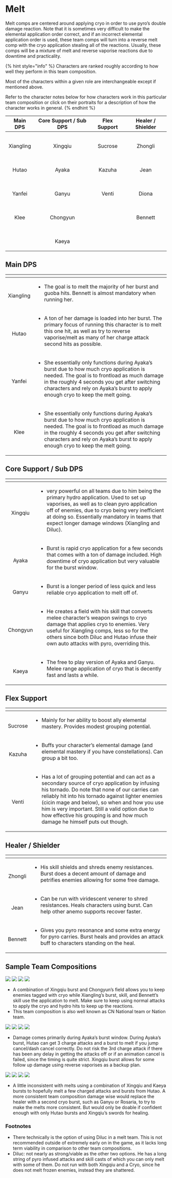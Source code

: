 # Melt

Melt comps are centered around applying cryo in order to use pyro’s double damage reaction. Note that it is sometimes very difficult to make the elemental application order correct, and if an incorrect elemental application order is used, these team comps will turn into a reverse melt comp with the cryo application stealing all of the reactions. Usually, these comps will be a mixture of melt and reverse vaporise reactions due to downtime and practicality.

{% hint style="info" %}
Characters are ranked roughly according to how well they perform in this team composition.

Most of the characters within a given role are interchangeable except if mentioned above.  
  
Refer to the character notes below for how characters work in this particular team composition or click on their portraits for a description of how the character works in general.
{% endhint %}

<table>
  <thead>
    <tr>
      <th style="text-align:center">Main DPS</th>
      <th style="text-align:center">Core Support / Sub DPS</th>
      <th style="text-align:center">Flex Support</th>
      <th style="text-align:center">Healer / Shielder</th>
    </tr>
  </thead>
  <tbody>
    <tr>
      <td style="text-align:center">
        <p>
          <img src="../.gitbook/assets/ui_avataricon_xiangling.png" alt/>
        </p>
        <p>Xiangling</p>
      </td>
      <td style="text-align:center">
        <p>
          <img src="../.gitbook/assets/ui_avataricon_xingqiu.png" alt/>
        </p>
        <p>Xingqiu</p>
      </td>
      <td style="text-align:center">
        <p>
          <img src="../.gitbook/assets/ui_avataricon_sucrose.png" alt/>
        </p>
        <p>Sucrose</p>
      </td>
      <td style="text-align:center">
        <p>
          <img src="../.gitbook/assets/ui_avataricon_zhongli.png" alt/>
        </p>
        <p>Zhongli</p>
      </td>
    </tr>
    <tr>
      <td style="text-align:center">
        <p>
          <img src="../.gitbook/assets/ui_avataricon_hutao.png" alt/>
        </p>
        <p>Hutao</p>
      </td>
      <td style="text-align:center">
        <p>
          <img src="../.gitbook/assets/ui_avataricon_ayaka.png" alt/>
        </p>
        <p>Ayaka</p>
      </td>
      <td style="text-align:center">
        <p>
          <img src="../.gitbook/assets/ui_avataricon_kazuha.png" alt/>
        </p>
        <p>Kazuha</p>
      </td>
      <td style="text-align:center">
        <p>
          <img src="../.gitbook/assets/ui_avataricon_jean.png" alt/>
        </p>
        <p>Jean</p>
      </td>
    </tr>
    <tr>
      <td style="text-align:center">
        <p>
          <img src="../.gitbook/assets/ui_avataricon_yanfei.png" alt/>
        </p>
        <p>Yanfei</p>
      </td>
      <td style="text-align:center">
        <p>
          <img src="../.gitbook/assets/ui_avataricon_ganyu.png" alt/>
        </p>
        <p>Ganyu</p>
      </td>
      <td style="text-align:center">
        <p>
          <img src="../.gitbook/assets/ui_avataricon_venti.png" alt/>
        </p>
        <p>Venti</p>
      </td>
      <td style="text-align:center">
        <p>
          <img src="../.gitbook/assets/ui_avataricon_diona.png" alt/>
        </p>
        <p>Diona</p>
      </td>
    </tr>
    <tr>
      <td style="text-align:center">
        <p>
          <img src="../.gitbook/assets/ui_avataricon_klee.png" alt/>
        </p>
        <p>Klee</p>
      </td>
      <td style="text-align:center">
        <p>
          <img src="../.gitbook/assets/ui_avataricon_chongyun.png" alt/>
        </p>
        <p>Chongyun</p>
      </td>
      <td style="text-align:center"></td>
      <td style="text-align:center">
        <p>
          <img src="../.gitbook/assets/ui_avataricon_bennett.png" alt/>
        </p>
        <p>Bennett</p>
      </td>
    </tr>
    <tr>
      <td style="text-align:center"></td>
      <td style="text-align:center">
        <p>
          <img src="../.gitbook/assets/ui_avataricon_kaeya.png" alt/>
        </p>
        <p>Kaeya</p>
      </td>
      <td style="text-align:center"></td>
      <td style="text-align:center"></td>
    </tr>
  </tbody>
</table>

## Main DPS

<table>
  <thead>
    <tr>
      <th style="text-align:center"></th>
      <th style="text-align:left"></th>
    </tr>
  </thead>
  <tbody>
    <tr>
      <td style="text-align:center">
        <p>
          <img src="../.gitbook/assets/ui_avataricon_xiangling.png" alt/>
        </p>
        <p>Xiangling</p>
      </td>
      <td style="text-align:left">
        <p></p>
        <ul>
          <li>The goal is to melt the majority of her burst and guoba hits. Bennett
            is almost mandatory when running her.</li>
        </ul>
      </td>
    </tr>
    <tr>
      <td style="text-align:center">
        <p>
          <img src="../.gitbook/assets/ui_avataricon_hutao.png" alt/>
        </p>
        <p>Hutao</p>
      </td>
      <td style="text-align:left">
        <p></p>
        <ul>
          <li>A ton of her damage is loaded into her burst. The primary focus of running
            this character is to melt this one hit, as well as try to reverse vaporise/melt
            as many of her charge attack second hits as possible.</li>
        </ul>
      </td>
    </tr>
    <tr>
      <td style="text-align:center">
        <p>
          <img src="../.gitbook/assets/ui_avataricon_yanfei.png" alt/>
        </p>
        <p>Yanfei</p>
      </td>
      <td style="text-align:left">
        <p></p>
        <ul>
          <li>She essentially only functions during Ayaka&#x2019;s burst due to how
            much cryo application is needed. The goal is to frontload as much damage
            in the roughly 4 seconds you get after switching characters and rely on
            Ayaka&#x2019;s burst to apply enough cryo to keep the melt going.</li>
        </ul>
      </td>
    </tr>
    <tr>
      <td style="text-align:center">
        <p>
          <img src="../.gitbook/assets/ui_avataricon_klee.png" alt/>
        </p>
        <p>Klee</p>
      </td>
      <td style="text-align:left">
        <p></p>
        <ul>
          <li>She essentially only functions during Ayaka&#x2019;s burst due to how
            much cryo application is needed. The goal is to frontload as much damage
            in the roughly 4 seconds you get after switching characters and rely on
            Ayaka&#x2019;s burst to apply enough cryo to keep the melt going.</li>
        </ul>
      </td>
    </tr>
  </tbody>
</table>

## Core Support / Sub DPS

<table>
  <thead>
    <tr>
      <th style="text-align:center"></th>
      <th style="text-align:left"></th>
    </tr>
  </thead>
  <tbody>
    <tr>
      <td style="text-align:center">
        <p>
          <img src="../.gitbook/assets/ui_avataricon_xingqiu.png" alt/>
        </p>
        <p>Xingqiu</p>
      </td>
      <td style="text-align:left">
        <p></p>
        <ul>
          <li>very powerful on all teams due to him being the primary hydro application.
            Used to set up vaporises, as well as to clean pyro application off of enemies,
            due to cryo being very inefficient at doing so. Essentially mandatory in
            teams that expect longer damage windows (Xiangling and Diluc).</li>
        </ul>
      </td>
    </tr>
    <tr>
      <td style="text-align:center">
        <p>
          <img src="../.gitbook/assets/ui_avataricon_ayaka.png" alt/>
        </p>
        <p>Ayaka</p>
      </td>
      <td style="text-align:left">
        <p></p>
        <ul>
          <li>Burst is rapid cryo application for a few seconds that comes with a ton
            of damage included. High downtime of cryo application but very valuable
            for the burst window.</li>
        </ul>
      </td>
    </tr>
    <tr>
      <td style="text-align:center">
        <p>
          <img src="../.gitbook/assets/ui_avataricon_ganyu.png" alt/>
        </p>
        <p>Ganyu</p>
      </td>
      <td style="text-align:left">
        <p></p>
        <ul>
          <li>Burst is a longer period of less quick and less reliable cryo application
            to melt off of.</li>
        </ul>
      </td>
    </tr>
    <tr>
      <td style="text-align:center">
        <p>
          <img src="../.gitbook/assets/ui_avataricon_chongyun.png" alt/>
        </p>
        <p>Chongyun</p>
      </td>
      <td style="text-align:left">
        <p></p>
        <ul>
          <li>He creates a field with his skill that converts melee character&#x2019;s
            weapon swings to cryo damage that applies cryo to enemies. Very useful
            for Xiangling comps, less so for the others since both Diluc and Hutao
            infuse their own auto attacks with pyro, overriding this.</li>
        </ul>
      </td>
    </tr>
    <tr>
      <td style="text-align:center">
        <p>
          <img src="../.gitbook/assets/ui_avataricon_kaeya.png" alt/>
        </p>
        <p>Kaeya</p>
      </td>
      <td style="text-align:left">
        <p></p>
        <ul>
          <li>The free to play version of Ayaka and Ganyu. Melee range application of
            cryo that is decently fast and lasts a while.</li>
        </ul>
      </td>
    </tr>
  </tbody>
</table>

## Flex Support

<table>
  <thead>
    <tr>
      <th style="text-align:center"></th>
      <th style="text-align:left"></th>
    </tr>
  </thead>
  <tbody>
    <tr>
      <td style="text-align:center">
        <p>
          <img src="../.gitbook/assets/ui_avataricon_sucrose.png" alt/>
        </p>
        <p>Sucrose</p>
      </td>
      <td style="text-align:left">
        <p></p>
        <ul>
          <li>Mainly for her ability to boost ally elemental mastery. Provides modest
            grouping potential.</li>
        </ul>
      </td>
    </tr>
    <tr>
      <td style="text-align:center">
        <p>
          <img src="../.gitbook/assets/ui_avataricon_kazuha.png" alt/>
        </p>
        <p>Kazuha</p>
      </td>
      <td style="text-align:left">
        <p></p>
        <ul>
          <li>Buffs your character&#x2019;s elemental damage (and elemental mastery
            if you have constellations). Can group a bit too.</li>
        </ul>
      </td>
    </tr>
    <tr>
      <td style="text-align:center">
        <p>
          <img src="../.gitbook/assets/ui_avataricon_venti.png" alt/>
        </p>
        <p>Venti</p>
      </td>
      <td style="text-align:left">
        <p></p>
        <ul>
          <li>Has a lot of grouping potential and can act as a secondary source of cryo
            application by infusing his tornado. Do note that none of our carries can
            reliably hit into his tornado against lighter enemies (cicin mage and below),
            so when and how you use him is very important. Still a valid option due
            to how effective his grouping is and how much damage he himself puts out
            though.</li>
        </ul>
      </td>
    </tr>
  </tbody>
</table>

## Healer / Shielder

<table>
  <thead>
    <tr>
      <th style="text-align:center"></th>
      <th style="text-align:left"></th>
    </tr>
  </thead>
  <tbody>
    <tr>
      <td style="text-align:center">
        <p>
          <img src="../.gitbook/assets/ui_avataricon_zhongli.png" alt/>
        </p>
        <p>Zhongli</p>
      </td>
      <td style="text-align:left">
        <p></p>
        <ul>
          <li>His skill shields and shreds enemy resistances. Burst does a decent amount
            of damage and petrifies enemies allowing for some free damage.</li>
        </ul>
      </td>
    </tr>
    <tr>
      <td style="text-align:center">
        <p>
          <img src="../.gitbook/assets/ui_avataricon_jean.png" alt/>
        </p>
        <p>Jean</p>
      </td>
      <td style="text-align:left">
        <p></p>
        <ul>
          <li>Can be run with viridescent venerer to shred resistances. Heals characters
            using burst. Can help other anemo supports recover faster.
            <br />
          </li>
        </ul>
      </td>
    </tr>
    <tr>
      <td style="text-align:center">
        <p>
          <img src="../.gitbook/assets/ui_avataricon_bennett.png" alt/>
        </p>
        <p>Bennett</p>
      </td>
      <td style="text-align:left">
        <p></p>
        <ul>
          <li>Gives you pyro resonance and some extra energy for pyro carries. Burst
            heals and provides an attack buff to characters standing on the heal.</li>
        </ul>
      </td>
    </tr>
  </tbody>
</table>

## Sample Team Compositions

![](../.gitbook/assets/ui_avataricon_xiangling.png) ![](../.gitbook/assets/ui_avataricon_xingqiu.png) ![](../.gitbook/assets/ui_avataricon_chongyun.png) ![](../.gitbook/assets/ui_avataricon_bennett.png) 

* A combination of Xingqiu burst and Chongyun’s field allows you to keep enemies tagged with cryo while Xiangling’s burst, skill, and Bennett’s skill use the application to melt. Make sure to keep using normal attacks to apply the cryo and hydro hits to keep up the reactions.
* This team composition is also well known as CN National team or Nation team.

![](../.gitbook/assets/ui_avataricon_hutao.png) ![](../.gitbook/assets/ui_avataricon_ayaka.png) ![](../.gitbook/assets/ui_avataricon_xingqiu.png) ![](../.gitbook/assets/ui_avataricon_bennett.png) 

* Damage comes primarily during Ayaka’s burst window. During Ayaka’s burst, Hutao can get 3 charge attacks and a burst to melt if you jump cancel/dash cancel correctly. Do not risk the 3rd charge attack if there has been any delay in getting the attacks off or if an animation cancel is failed, since the timing is quite strict. Xingqiu burst allows for some follow up damage using reverse vaporises as a backup plan.

![](../.gitbook/assets/ui_avataricon_hutao.png) ![](../.gitbook/assets/ui_avataricon_kaeya.png) ![](../.gitbook/assets/ui_avataricon_xingqiu.png) ![](../.gitbook/assets/ui_avataricon_jean.png) 

* A little inconsistent with melts using a combination of Xingqiu and Kaeya bursts to hopefully melt a few charged attacks and bursts from Hutao. A more consistent team composition damage wise would replace the healer with a second cryo burst, such as Ganyu or Rosaria, to try to make the melts more consistent. But would only be doable if confident enough with only Hutao bursts and Xingqiu’s swords for healing. 

### Footnotes

* There technically is the option of using Diluc in a melt team. This is not recommended outside of extremely early on in the game, as it lacks long term viability in comparison to other team compositions.
* Diluc: not nearly as strong/viable as the other two options. He has a long string of pyro infused attacks and skill casts of which you can only melt with some of them. Do not run with both Xingqiu and a Cryo, since he does not melt frozen enemies, instead they are shattered.  





